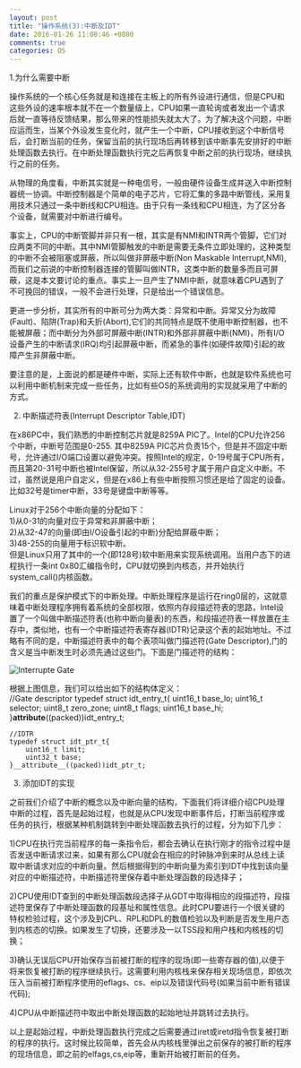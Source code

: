 ```yaml
---
layout: post
title: "操作系统(3):中断及IDT"
date: 2016-01-26 11:00:46 +0800
comments: true
categories: OS
---
```


1.为什么需要中断  

操作系统的一个核心任务就是和连接在主板上的所有外设进行通信，但是CPU和这些外设的速率根本就不在一个数量级上，CPU如果一直轮询或者发出一个请求后就一直等待反馈结果，那么带来的性能损失就太大了。为了解决这个问题，中断应运而生，当某个外设发生变化时，就产生一个中断，CPU接收到这个中断信号后，会打断当前的任务，保留当前的执行现场后再转移到该中断事先安排好的中断处理函数去执行。在中断处理函数执行完之后再恢复中断之前的执行现场，继续执行之前<!--more-->的任务。  

从物理的角度看，中断其实就是一种电信号，一般由硬件设备生成并送入中断控制器统一协调。中断控制器是个简单的电子芯片，它将汇集的多路中断管线，采用复用技术只通过一条中断线和CPU相连。由于只有一条线和CPU相连，为了区分各个设备，就需要对中断进行编号。  

事实上，CPU的中断管脚并非只有一根，其实是有NMI和INTR两个管脚，它们对应两类不同的中断。其中NMI管脚触发的中断是需要无条件立即处理的，这种类型的中断不会被阻塞或屏蔽，所以叫做非屏蔽中断(Non Maskable Interrupt,NMI),而我们之前说的中断控制器连接的管脚叫做INTR，这类中断的数量多而且可屏蔽，这是本文要讨论的重点。事实上一旦产生了NMI中断，就意味着CPU遇到了不可挽回的错误，一般不会进行处理，只是给出一个错误信息。  

更进一步分析，其实所有的中断可分为两大类：异常和中断。异常又分为故障(Fault)、陷阱(Trap)和夭折(Abort),它们的共同特点是既不使用中断控制器，也不能被屏蔽；而中断分为外部可屏蔽中断(INTR)和外部非屏蔽中断(NMI)，所有I/O设备产生的中断请求(IRQ)均引起屏蔽中断，而紧急的事件(如硬件故障)引起的故障产生非屏蔽中断。

要注意的是，上面说的都是硬件中断，实际上还有软件中断，也就是软件系统也可以利用中断机制来完成一些任务，比如有些OS的系统调用的实现就采用了中断的方式。  

2. 中断描述符表(Interrupt Descriptor Table,IDT)  

在x86PC中，我们熟悉的中断控制芯片就是8259A PIC了。Intel的CPU允许256个中断，中断号范围是0-255. 其中8259A PIC芯片负责15个，但是并不固定中断号，允许通过I/O端口设置以避免冲突。按照Intel的规定，0-19号属于CPU所有，而且第20-31号中断也被Intel保留，所以从32-255号才属于用户自定义中断。不过，虽然说是用户自定义，但是在x86上有些中断按照习惯还是给了固定的设备。比如32号是timer中断，33号是键盘中断等等。  

Linux对于256个中断向量的分配如下：  
1)从0-31的向量对应于异常和非屏蔽中断；  
2)从32-47的向量(即由I/O设备引起的中断)分配给屏蔽中断；  
3)48-255的向量用于标识软中断。  
但是Linux只用了其中的一个(即128号)软中断用来实现系统调用。当用户态下的进程执行一条int 0x80汇编指令时，CPU就切换到内核态，并开始执行system_call()内核函数。  

我们的重点是保护模式下的中断处理。中断处理程序是运行在ring0层的，这就意味着中断处理程序拥有着系统的全部权限，依照内存段描述符表的思路，Intel设置了一个叫做中断描述符表(也称中断向量表)的东西，和段描述符表一样放置在主存中，类似地，也有一个中断描述符表寄存器(IDTR)记录这个表的起始地址。不过略有不同的是，中断描述符表中的每个表项叫做门描述符(Gate Descriptor),门的含义是当中断发生时必须先通过这些门。下面是门描述符的结构：  

![Interrupte Gate](http://7xn1yt.com1.z0.glb.clouddn.com/Interrupt_Gate.png)

根据上图信息，我们可以给出如下的结构体定义：  
    //Gate descriptor
	typedef struct idt_entry_t{
		uint16_t base_lo;
		uint16_t selector;
		uint8_t zero_zone;
		uint8_t flags;
		uint16_t base_hi;
	}__attribute__((packed))idt_entry_t;

    //IDTR
    typedef struct idt_ptr_t{
    	uint16_t limit;
    	uint32_t base;
    }__attribute__((packed))idt_ptr_t;

3. 添加IDT的实现  

之前我们介绍了中断的概念以及中断向量的结构，下面我们将详细介绍CPU处理中断的过程，首先是起始过程，也就是从CPU发现中断事件后，打断当前程序或任务的执行，根据某种机制跳转到中断处理函数去执行的过程，分为如下几步：  

1)CPU在执行完当前程序的每一条指令后，都会去确认在执行刚才的指令过程中是否发送中断请求过来，如果有那么CPU就会在相应的时钟脉冲到来时从总线上读取中断请求对应的中断向量。然后根据得到的中断向量为索引到IDT中找到该向量对应的中断描述符，中断描述符里保存着中断处理函数的段选择子；  

2)CPU使用IDT查到的中断处理函数段选择子从GDT中取得相应的段描述符，段描述符里保存了中断处理函数的段基址和属性信息。此时CPU要进行一个很关键的特权检验过程，这个涉及到CPL、RPL和DPL的数值检验以及判断是否发生用户态到内核态的切换。如果发生了切换，还要涉及一以TSS段和用户栈和内核栈的切换；  

3)确认无误后CPU开始保存当前被打断的程序的现场(即一些寄存器的值),以便于将来恢复被打断的程序继续执行。这需要利用内核栈来保存相关现场信息，即依次压入当前被打断程序使用的eflags、cs、eip以及错误代码号(如果当前中断有错误代码);  

4)CPU从中断描述符中取出中断处理函数的起始地址并跳转过去执行。  

以上是起始过程，中断处理函数执行完成之后需要通过iret或iretd指令恢复被打断的程序的执行。这时候比较简单，首先会从内核栈里弹出之前保存的被打断的程序的现场信息，即之前的elfags,cs,eip等，重新开始被打断前的任务。  

